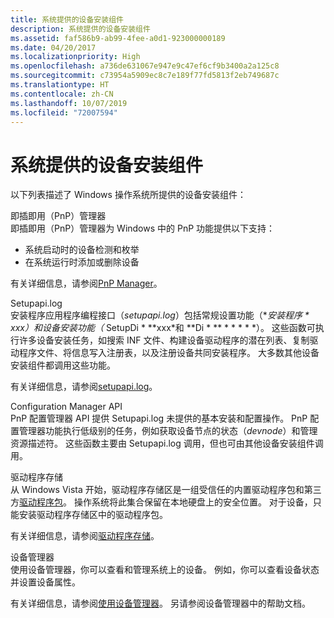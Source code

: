 ```yaml
---
title: 系统提供的设备安装组件
description: 系统提供的设备安装组件
ms.assetid: faf586b9-ab99-4fee-a0d1-923000000189
ms.date: 04/20/2017
ms.localizationpriority: High
ms.openlocfilehash: a736de631067e947e9c47ef6cf9b3400a2a125c8
ms.sourcegitcommit: c73954a5909ec8c7e189f77fd5813f2eb749687c
ms.translationtype: HT
ms.contentlocale: zh-CN
ms.lasthandoff: 10/07/2019
ms.locfileid: "72007594"
---
```

# <a name="system-provided-device-installation-components"></a>系统提供的设备安装组件


以下列表描述了 Windows 操作系统所提供的设备安装组件：

<a href="" id="plug-and-play--pnp--manager"></a>即插即用（PnP）管理器  
即插即用（PnP）管理器为 Windows 中的 PnP 功能提供以下支持：

-   系统启动时的设备检测和枚举
-   在系统运行时添加或删除设备

有关详细信息，请参阅[PnP Manager](pnp-manager.md)。

<a href="" id="setupapi"></a>Setupapi.log  
安装程序应用程序编程接口（*setupapi.log*）包括常规设置功能（**安装程序 * **xxx*）和设备安装功能（** SetupDi * **xxx*和 **Di * ** * * * * *）。 这些函数可执行许多设备安装任务，如搜索 INF 文件、构建设备驱动程序的潜在列表、复制驱动程序文件、将信息写入注册表，以及注册设备共同安装程序。 大多数其他设备安装组件都调用这些功能。

有关详细信息，请参阅[setupapi.log](setupapi.md)。

<a href="" id="configuration-manager-api"></a>Configuration Manager API  
PnP 配置管理器 API 提供 Setupapi.log 未提供的基本安装和配置操作。 PnP 配置管理器功能执行低级别的任务，例如获取设备节点的状态（*devnode*）和管理资源描述符。 这些函数主要由 Setupapi.log 调用，但也可由其他设备安装组件调用。

<a href="" id="driver-store"></a>驱动程序存储  
从 Windows Vista 开始，驱动程序存储区是一组受信任的内置驱动程序包和第三方[驱动程序包](driver-packages.md)。 操作系统将此集合保留在本地硬盘上的安全位置。 对于设备，只能安装驱动程序存储区中的驱动程序包。

有关详细信息，请参阅[驱动程序存储](driver-store.md)。

<a href="" id="device-manager"></a>设备管理器  
使用设备管理器，你可以查看和管理系统上的设备。 例如，你可以查看设备状态并设置设备属性。

有关详细信息，请参阅[使用设备管理器](using-device-manager.md)。 另请参阅设备管理器中的帮助文档。

 

 





